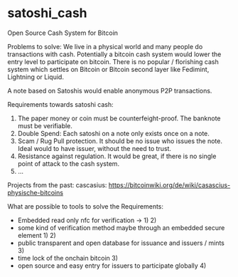 # satoshi_cash
Open Source Cash System for Bitcoin

Problems to solve:
We live in a physical world and many people do transactions with cash. Potentially a bitcoin cash system would lower the entry level to participate on bitcoin.
There is no popular / florishing cash system which settles on Bitcoin or Bitcoin second layer like Fedimint, Lightning or Liquid.

A note based on Satoshis would enable anonymous P2P transactions.

Requirements towards satoshi cash:

1) The paper money or coin must be counterfeight-proof. The banknote must be verifiable.
2) Double Spend: Each satoshi on a note only exists once on a note.
3) Scam / Rug Pull protection. It should be no issue who issues the note. Ideal would to have issuer, without the need to trust.
4) Resistance against regulation. It would be great, if there is no single point of attack to the cash system.
5) ...

Projects from the past:
cascasius: https://bitcoinwiki.org/de/wiki/casascius-physische-bitcoins

What are possible to tools to solve the Requirements:

- Embedded read only nfc for verification -> 1) 2)
- some kind of verification method maybe through an embedded secure element 1) 2)
- public transparent and open database for issuance and issuers / mints 3)
- time lock of the onchain bitcoin 3)
- open source and easy entry for issuers to participate globally 4)
   
